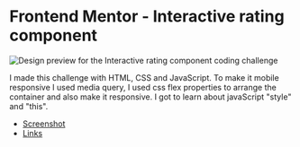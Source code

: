 # Frontend Mentor - Interactive rating component

![Design preview for the Interactive rating component coding challenge](./design/desktop-preview.jpg)



I made this challenge with HTML, CSS and JavaScript. To make it mobile responsive I used media query, I used css flex properties to arrange the container and also make it responsive. I got to learn about javaScript "style" and "this".
  - [Screenshot](#screenshot)
  - [Links](https://github.com/julietokain)